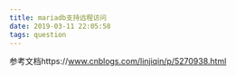 ```yaml
---
title: mariadb支持远程访问
date: 2019-03-11 22:05:58
tags: question
---
```


参考文档https://www.cnblogs.com/linjiqin/p/5270938.html